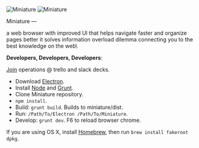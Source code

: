![Miniature](https://i.imgur.com/9Rshss4.png)
![Miniature](https://i.imgur.com/FJYTweW.png)

Miniature —

 a web browser
 with improved UI
 that helps navigate faster
 and organize pages better
 it solves information overload dilemma
 connecting you to the best knowledge on the web\


**Developers, Developers, Developers**:

[Join](mailto:doreminiature@gmail.com?subject=Joining%20Miniature%20development&body=Applying%20for%20trello%20and%20slack%20invitations.) operations @ trello and slack decks.

* Download [Electron](https://github.com/electron/electron/releases).
* Install [Node](https://nodejs.org) and [Grunt](http://gruntjs.com).
* Clone Miniature repository.
* `npm install`.
* Build: `grunt build`. Builds to miniature/dist.
* Run: `/Path/To/Electron /Path/To/Miniature`.
* Develop: `grunt dev`. F6 to reload browser chrome.

If you are using OS X, install [Homebrew](http://brew.sh), then run `brew install fakeroot dpkg`.
